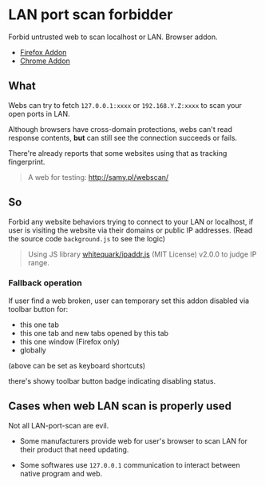 # LAN port scan forbidder

Forbid untrusted web to scan localhost or LAN. Browser addon.

- [Firefox Addon](https://addons.mozilla.org/firefox/addon/lan-port-scan-forbidder/)
- [Chrome Addon](https://chrome.google.com/webstore/detail/lapppchpconamefemlnjdebbcpbncafl)

## What

Webs can try to fetch `127.0.0.1:xxxx` or `192.168.Y.Z:xxxx` to scan your open ports in LAN.

Although browsers have cross-domain protections, webs can't read response contents, **but** can still see the connection succeeds or fails.

There're already reports that some websites using that as tracking fingerprint.

> A web for testing: http://samy.pl/webscan/

## So

Forbid any website behaviors trying to connect to your LAN or localhost, if user is visiting the website via their domains or public IP addresses. (Read the source code `background.js` to see the logic)

> Using JS library [whitequark/ipaddr.js](https://github.com/whitequark/ipaddr.js) (MIT License) v2.0.0 to judge IP range.

### Fallback operation

If user find a web broken, user can temporary set this addon disabled via toolbar button for:

- this one tab
- this one tab and new tabs opened by this tab
- this one window (Firefox only)
- globally

(above can be set as keyboard shortcuts)

there's showy toolbar button badge indicating disabling status.

## Cases when web LAN scan is properly used

Not all LAN-port-scan are evil.

- Some manufacturers provide web for user's browser to scan LAN for their product that need updating.

- Some softwares use `127.0.0.1` communication to interact between native program and web.
